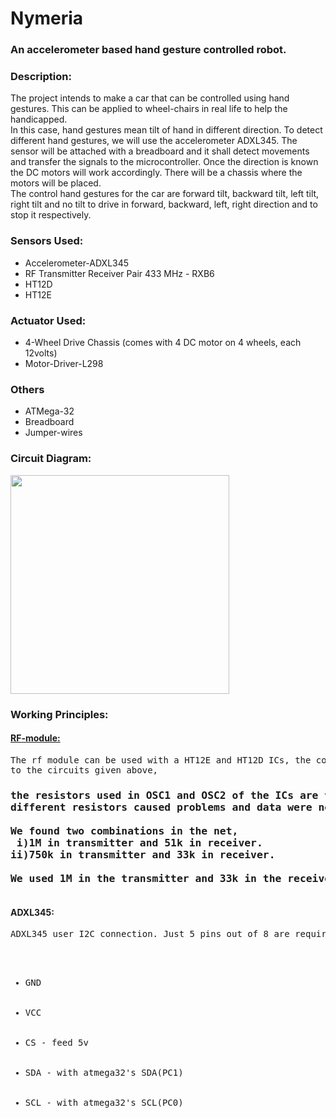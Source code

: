 # Nymeria
<h3>An accelerometer based hand gesture controlled robot.</h3>

<h3>Description:</h3> The project intends to make a car that can be controlled using hand gestures. This can be applied to wheel-chairs in real life to help the handicapped.</br>
In this case, hand gestures mean tilt of hand in different direction. To detect different hand gestures, we will use the accelerometer ADXL345. The sensor will be attached with a breadboard and it shall detect movements and transfer the signals to the microcontroller. Once the direction is known the DC motors will work accordingly. There will be a chassis where the motors will be placed.</br>
The control hand gestures for the car are forward tilt, backward tilt, left tilt, right tilt and no tilt to drive in forward, backward, left, right direction and to stop it respectively.

<h3>Sensors Used:</h3>
<ul>
  <li>Accelerometer-ADXL345</li>
  <li>RF Transmitter Receiver Pair 433 MHz - RXB6</li>
  <li>HT12D</li>
  <li>HT12E</li>
</ul>

<h3>Actuator Used:</h3>
<ul>
  <li>4-Wheel Drive Chassis (comes with 4 DC motor on 4 wheels, each 12volts)</li>  
  <li>Motor-Driver-L298</li>  
</ul>

<h3>Others</h3>
<ul>
  <li>ATMega-32</li>
  <li>Breadboard</li>
  <li>Jumper-wires</li>
</ul>

<h3>Circuit Diagram:</h3>
<img src="" height="350px">

<h3>Working Principles:</h3>
<h4><u>RF-module:</u></h4> <pre>The rf module can be used with a HT12E and HT12D ICs, the connections should be according 
to the circuits given above, <h3>the resistors used in OSC1 and OSC2 of the ICs are very important, using</br>different resistors caused problems and data were not passing</br>
We found two combinations in the net,</br> i)1M in transmitter and 51k in receiver.</br>ii)750k in transmitter and 33k in receiver.</br>
We used 1M in the transmitter and 33k in the receiver.
</h3></pre>

<h4>ADXL345:</h4><pre>ADXL345 user I2C connection. Just 5 pins out of 8 are required.</br>
<ul>
  <li>GND</li>
  <li>VCC</li>
  <li>CS - feed 5v</li>
  <li>SDA - with atmega32's SDA(PC1)</li>
  <li>SCL - with atmega32's SCL(PC0)</li>
</ul>
